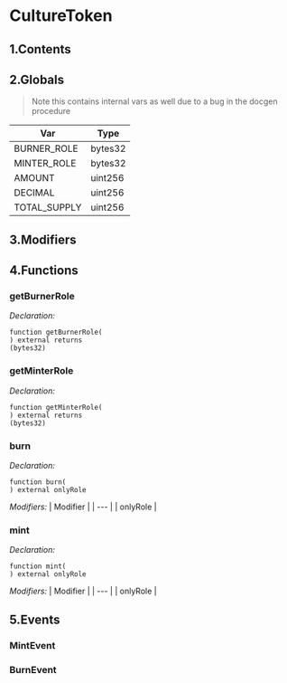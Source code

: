 # CultureToken





## 1.Contents
<!-- START doctoc -->
<!-- END doctoc -->

## 2.Globals

> Note this contains internal vars as well due to a bug in the docgen procedure

| Var | Type |
| --- | --- |
| BURNER_ROLE | bytes32 |
| MINTER_ROLE | bytes32 |
| AMOUNT | uint256 |
| DECIMAL | uint256 |
| TOTAL_SUPPLY | uint256 |

## 3.Modifiers

## 4.Functions

### getBurnerRole



*Declaration:*
```solidity
function getBurnerRole(
) external returns
(bytes32)
```




### getMinterRole



*Declaration:*
```solidity
function getMinterRole(
) external returns
(bytes32)
```




### burn



*Declaration:*
```solidity
function burn(
) external onlyRole
```
*Modifiers:*
| Modifier |
| --- |
| onlyRole |




### mint



*Declaration:*
```solidity
function mint(
) external onlyRole
```
*Modifiers:*
| Modifier |
| --- |
| onlyRole |




## 5.Events
### MintEvent





### BurnEvent





